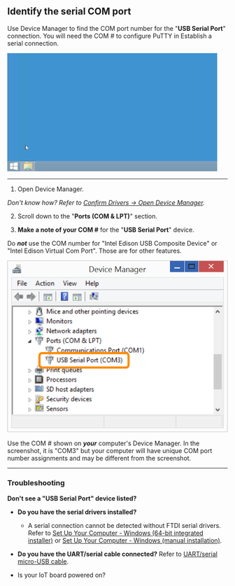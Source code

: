 ## Identify the serial COM port

Use Device Manager to find the COM port number for the "**USB Serial Port**" connection. You will need the COM # to configure PuTTY in Establish a serial connection.

![Animated gif: identifying the serial COM port](images/identify_com_port-animated.gif)

---

1. Open Device Manager.

  _Don't know how? Refer to [Confirm Drivers → Open Device Manager](../../set_up_your_computer-windows/confirm_drivers.md#open-windows-device-manager)._

2. Scroll down to the "**Ports (COM & LPT)**" section.

3. **Make a note of your COM #** for the "**USB Serial Port**" device. 

  Do ***not*** use the COM number for "Intel Edison USB Composite Device" or "Intel Edison Virtual Com Port". Those are for other features.

  ![USB Serial Port entry in Device Manager](images/device_manager-usb_serial_highlighted.png)

  Use the COM # shown on ***your*** computer's Device Manager. In the screenshot, it is "COM3" but your computer will have unique COM port number assignments and may be different from the screenshot.

---

### Troubleshooting 

**Don't see a "USB Serial Port" device listed?**

* **Do you have the serial drivers installed?**
  * A serial connection cannot be detected without FTDI serial drivers. Refer to [Set Up Your Computer - Windows (64-bit integrated installer)](../../set_up_your_computer-windows/64bit_integrated_installer.md) or [Set Up Your Computer - Windows (manual installation)](../../set_up_your_computer-windows/manual_installation.md).

* **Do you have the UART/serial cable connected?** Refer to [UART/serial micro-USB cable](../../assembly/arduino_expansion_board/details-serial_cable.md).

* Is your IoT board powered on?
